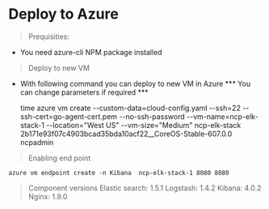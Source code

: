 Deploy to Azure
===============

> Prequisities:

* You need azure-cli NPM package installed

> Deploy to new VM

* With following command you can deploy to new VM in Azure
*** You can change parameters if required ***

    time azure vm create --custom-data=cloud-config.yaml --ssh=22 --ssh-cert=go-agent-cert.pem  --no-ssh-password --vm-name=ncp-elk-stack-1 --location="West US" --vm-size="Medium" ncp-elk-stack 2b171e93f07c4903bcad35bda10acf22__CoreOS-Stable-607.0.0 ncpadmin


> Enabling end point

    azure vm endpoint create -n Kibana  ncp-elk-stack-1 8080 8080

> Component versions
    Elastic search: 1.5.1
    Logstash:       1.4.2
    Kibana:         4.0.2
    Nginx:          1.9.0
